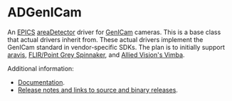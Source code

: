 ADGenICam
===========
An 
[EPICS](http://www.aps.anl.gov/epics)
[areaDetector](http://cars.uchicago.edu/software/epics/areaDetector.html)
driver for
[GenICam](https://www.emva.org/standards-technology/genicam/) cameras.
This is a base class that actual drivers inherit from.  These actual drivers
implement the GenICam standard in vendor-specific SDKs.  The plan is to initially support
[aravis](https://github.com/AravisProject/aravis), 
[FLIR/Point Grey Spinnaker](https://www.ptgrey.com/spinnaker-sdk), and 
[Allied Vision's Vimba](https://www.alliedvision.com/en/products/software.html).

Additional information:
* [Documentation](http://cars.uchicago.edu/software/epics/ADGenICamDoc.html).
* [Release notes and links to source and binary releases](RELEASE.md).
